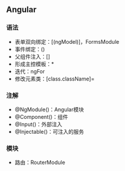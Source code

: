 ## Angular

### 语法

- 表单双向绑定：[(ngModel)]，FormsModule
- 事件绑定：()
- 父组件注入：[]
- 形成主控模板：*
- 迭代：ngFor
- 修改元素类：[class.className]=

### 注解

- @NgModule()：Angular模块
- @Component()：组件
- @Input()：外部注入
- @Injectable()：可注入的服务

### 模块

- 路由：RouterModule

